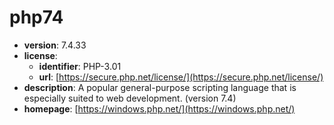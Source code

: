 # php74

- **version**: 7.4.33
- **license**:
  - **identifier**: PHP-3.01
  - **url**: [https://secure.php.net/license/](https://secure.php.net/license/)
- **description**: A popular general-purpose scripting language that is especially suited to web development. (version 7.4)
- **homepage**: [https://windows.php.net/](https://windows.php.net/)


